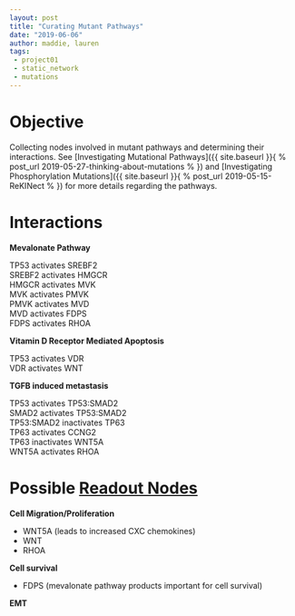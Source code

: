 ```yaml
---
layout: post
title: "Curating Mutant Pathways"
date: "2019-06-06"
author: maddie, lauren
tags:
 - project01
 - static_network
 - mutations
---
```

# Objective
Collecting nodes involved in mutant pathways and determining their interactions. See [Investigating Mutational Pathways]({{ site.baseurl }}{ % post_url 2019-05-27-thinking-about-mutations % }) and [Investigating Phosphorylation Mutations]({{ site.baseurl }}{ % post_url 2019-05-15-ReKINect % }) for more details regarding the pathways.

# Interactions

**Mevalonate Pathway**

TP53 activates SREBF2  
SREBF2 activates HMGCR  
HMGCR activates MVK  
MVK activates PMVK  
PMVK activates MVD  
MVD activates FDPS  
FDPS activates RHOA  

**Vitamin D Receptor Mediated Apoptosis**

TP53 activates VDR  
VDR activates WNT  

**TGFB induced metastasis**

TP53 activates TP53:SMAD2  
SMAD2 activates TP53:SMAD2  
TP53:SMAD2 inactivates TP63  
TP63 activates CCNG2  
TP63 inactivates WNT5A  
WNT5A activates RHOA  


# Possible [Readout Nodes](https://github.com/MadeleineGastonguay/gastonguay_compsysmed_labnotebook/blob/dev/_projects/project1/PossibleReadoutNodes)

**Cell Migration/Proliferation**  
- WNT5A (leads to increased CXC chemokines)
- WNT
- RHOA


**Cell survival**  
- FDPS (mevalonate pathway products important for cell survival)

**EMT**  
